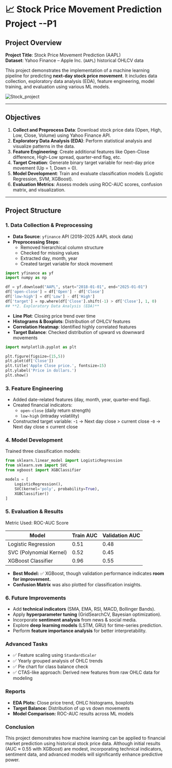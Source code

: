 # 📈 Stock Price Movement Prediction Project --P1  

## **Project Overview**  

**Project Title**: Stock Price Movement Prediction (AAPL)  
**Dataset**: Yahoo Finance – Apple Inc. (`AAPL`) historical OHLCV data  

This project demonstrates the implementation of a machine learning pipeline for predicting **next-day stock price movement**. It includes data collection, exploratory data analysis (EDA), feature engineering, model training, and evaluation using various ML models.  

![Stock_project](https://github.com/yourusername/Stock-Price-Movement-Prediction/blob/main/stock.jpg)  

---

## **Objectives**  

1. **Collect and Preprocess Data**: Download stock price data (Open, High, Low, Close, Volume) using Yahoo Finance API.  
2. **Exploratory Data Analysis (EDA)**: Perform statistical analysis and visualize patterns in the data.  
3. **Feature Engineering**: Create additional features like Open-Close difference, High-Low spread, quarter-end flag, etc.  
4. **Target Creation**: Generate binary target variable for next-day price movement (Up = 1, Down = 0).  
5. **Model Development**: Train and evaluate classification models (Logistic Regression, SVM, XGBoost).  
6. **Evaluation Metrics**: Assess models using ROC-AUC scores, confusion matrix, and visualization.  

---

## **Project Structure**  

### **1. Data Collection & Preprocessing**  

- **Data Source**: `yfinance` API (2018–2025 AAPL stock data)  
- **Preprocessing Steps**:
  - Removed hierarchical column structure  
  - Checked for missing values  
  - Extracted day, month, year  
  - Created target variable for stock movement  

```python
import yfinance as yf
import numpy as np

df = yf.download("AAPL", start="2018-01-01", end="2025-01-01")
df['open-close'] = df['Open'] - df['Close']
df['low-high'] = df['Low'] - df['High']
df['target'] = np.where(df['Close'].shift(-1) > df['Close'], 1, 0)
## **2. Exploratory Data Analysis (EDA)**
```

- **Line Plot**: Closing price trend over time  
- **Histograms & Boxplots**: Distribution of OHLCV features  
- **Correlation Heatmap**: Identified highly correlated features  
- **Target Balance**: Checked distribution of upward vs downward movements  

```python
import matplotlib.pyplot as plt

plt.figure(figsize=(15,5))
plt.plot(df['Close'])
plt.title('Apple Close price.', fontsize=15)
plt.ylabel('Price in dollars.')
plt.show()
```
### **3. Feature Engineering**

- Added date-related features (day, month, year, quarter-end flag).
- Created financial indicators:
  - `open-close` (daily return strength)
  - `low-high` (intraday volatility)
- Constructed target variable:
  -`1` → Next day close > current close
  -`0` → Next day close ≤ current close

### **4. Model Development**
Trained three classification models:
```python
from sklearn.linear_model import LogisticRegression
from sklearn.svm import SVC
from xgboost import XGBClassifier

models = [
    LogisticRegression(),
    SVC(kernel='poly', probability=True),
    XGBClassifier()
]
```
### **5. Evaluation & Results**
Metric Used: ROC-AUC Score

| Model                   | Train AUC | Validation AUC |
| ----------------------- | --------- | -------------- |
| Logistic Regression     | 0.51      | 0.48           |
| SVC (Polynomial Kernel) | 0.52      | 0.45           |
| XGBoost Classifier      | 0.96      | 0.55           |


- **Best Model:** ✅ XGBoost, though validation performance indicates **room for improvement.**
- **Confusion Matrix** was also plotted for classification insights.

### **6. Future Improvements**
- Add **technical indicators** (SMA, EMA, RSI, MACD, Bollinger Bands).
- Apply **hyperparameter tuning** (GridSearchCV, Bayesian optimization).
- Incorporate **sentiment analysis** from news & social media.
- Explore **deep learning models** (LSTM, GRU) for time-series prediction.
- Perform **feature importance analysis** for better interpretability.

### **Advanced Tasks**
- ✅ Feature scaling using `StandardScaler`
- ✅ Yearly grouped analysis of OHLC trends
- ✅ Pie chart for class balance check
- ✅ CTAS-like approach: Derived new features from raw OHLC data for modeling

### **Reports**
- **EDA Plots:** Close price trend, OHLC histograms, boxplots
- **Target Balance:** Distribution of up vs down movements
- **Model Comparison:** ROC-AUC results across ML models

### **Conclusion**

This project demonstrates how machine learning can be applied to financial market prediction using historical stock price data. Although initial results (AUC ≈ 0.55 with XGBoost) are modest, incorporating technical indicators, sentiment data, and advanced models will significantly enhance predictive power.
